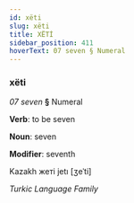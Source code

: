 ```yaml
---
id: xëti
slug: xëti
title: XËTİ
sidebar_position: 411
hoverText: 07 seven § Numeral
---
```


### xëti

*07 seven* **§** Numeral

**Verb**: to be seven

**Noun**: seven

**Modifier**: seventh

Kazakh жеті jetı [ʒeˈti]

*Turkic Language Family*